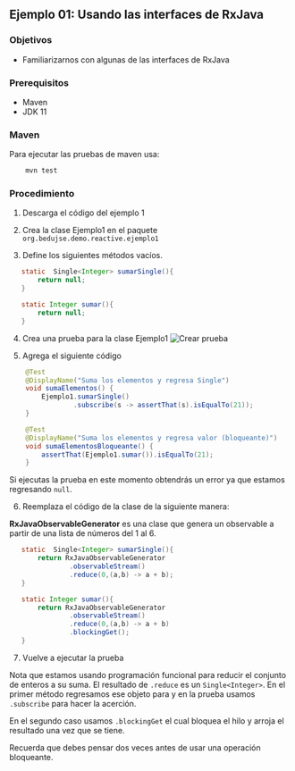 ## Ejemplo 01: Usando las interfaces de RxJava

### Objetivos
* Familiarizarnos con algunas de las interfaces de RxJava

### Prerequisitos
* Maven
* JDK 11

### Maven

Para ejecutar las pruebas de maven usa:
```bash
    mvn test
```

### Procedimiento

1. Descarga el código del ejemplo 1

2. Crea la clase Ejemplo1 en el paquete `org.bedujse.demo.reactive.ejemplo1`

3. Define los siguientes métodos vacíos.
```java
   static  Single<Integer> sumarSingle(){
       return null;
   }

   static Integer sumar(){
       return null;
   }
```

4. Crea una prueba para la clase Ejemplo1
  ![Crear prueba](img/figura01.png)
  
5. Agrega el siguiente código
```java
    @Test
    @DisplayName("Suma los elementos y regresa Single")
    void sumaElementos() {
        Ejemplo1.sumarSingle()
                .subscribe(s -> assertThat(s).isEqualTo(21));
    }

    @Test
    @DisplayName("Suma los elementos y regresa valor (bloqueante)")
    void sumaElementosBloqueante() {
        assertThat(Ejemplo1.sumar()).isEqualTo(21);
    }
```

Si ejecutas la prueba en este momento obtendrás un error ya que estamos regresando `null`.


6. Reemplaza el código de la clase de la siguiente manera:

**RxJavaObservableGenerator** es una clase que genera un observable a partir de una lista de números del 1 al 6.

```java
   static  Single<Integer> sumarSingle(){
       return RxJavaObservableGenerator
               .observableStream()
               .reduce(0,(a,b) -> a + b);
   }

   static Integer sumar(){
       return RxJavaObservableGenerator
               .observableStream()
               .reduce(0,(a,b) -> a + b)
               .blockingGet();
   }
```
7. Vuelve a ejecutar la prueba

Nota que estamos usando programación funcional para reducir el conjunto de enteros a su suma. El resultado de `.reduce` es un `Single<Integer>`. En el primer método regresamos ese objeto para y en la prueba usamos `.subscribe` para hacer la acerción.

En el segundo caso usamos `.blockingGet` el cual bloquea el hilo y arroja el resultado una vez que se tiene.

Recuerda que debes pensar dos veces antes de usar una operación bloqueante.


